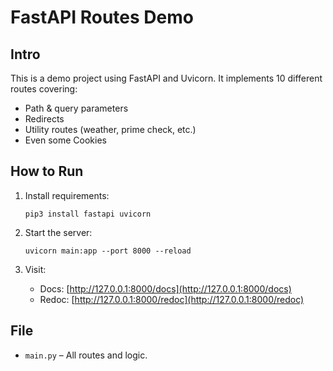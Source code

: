 # FastAPI Routes Demo

## Intro

This is a demo project using FastAPI and Uvicorn. It implements 10 different routes covering:

- Path & query parameters  
- Redirects  
- Utility routes (weather, prime check, etc.)
- Even some Cookies

## How to Run

1. Install requirements:
   ```
   pip3 install fastapi uvicorn
   ```

2. Start the server:
   ```
   uvicorn main:app --port 8000 --reload
   ```

3. Visit:
   - Docs: [http://127.0.0.1:8000/docs](http://127.0.0.1:8000/docs)
   - Redoc: [http://127.0.0.1:8000/redoc](http://127.0.0.1:8000/redoc)

## File

- `main.py` – All routes and logic.
